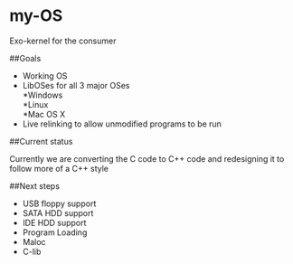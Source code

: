 # my-OS

Exo-kernel for the consumer

##Goals

* Working OS  
* LibOSes for all 3 major OSes  
    *Windows  
    *Linux  
    *Mac OS X  
* Live relinking to allow unmodified programs to be run

##Current status

Currently we are converting the C code to C++ code and redesigning it to follow more of a C++ style

##Next steps

* USB floppy support  
* SATA HDD support  
* IDE HDD support   
* Program Loading   
* Maloc  
* C-lib  

